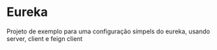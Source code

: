 # Eureka
Projeto de exemplo para uma configuração simpels do eureka, usando server, client e feign client
